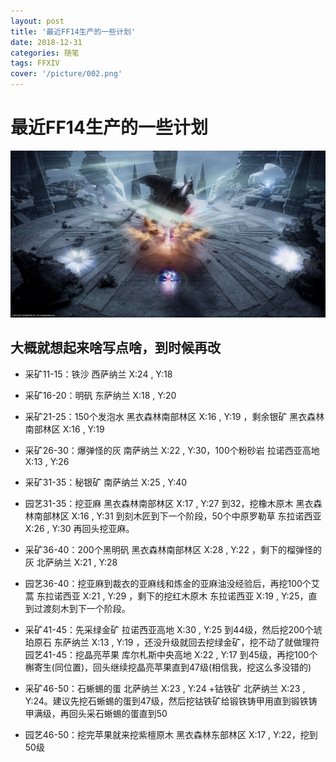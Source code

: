 ```yaml
---
layout: post
title: '最近FF14生产的一些计划'
date: 2018-12-31
categories: 随笔
tags: FFXIV
cover: '/picture/002.png'
---
```


最近FF14生产的一些计划
==================

![](/picture/002.png)

## 大概就想起来啥写点啥，到时候再改

- 采矿11-15：铁沙 西萨纳兰 X:24 , Y:18

- 采矿16-20：明矾 东萨纳兰 X:18 , Y:20

- 采矿21-25：150个发泡水 黑衣森林南部林区 X:16 , Y:19 ，剩余银矿 黑衣森林南部林区 X:16 , Y:19

- 采矿26-30：爆弹怪的灰 南萨纳兰 X:22 , Y:30，100个粉砂岩 拉诺西亚高地 X:13 , Y:26

- 采矿31-35：秘银矿 南萨纳兰 X:25 , Y:40

- 园艺31-35：挖亚麻 黑衣森林南部林区 X:17 , Y:27 到32，挖橡木原木 黑衣森林南部林区 X:16 , Y:31 到刻木匠到下一个阶段，50个中原罗勒草 东拉诺西亚 X:26 , Y:30 再回头挖亚麻。

- 采矿36-40：200个黑明矾 黑衣森林南部林区 X:28 , Y:22 ，剩下的榴弹怪的灰 北萨纳兰 X:21 , Y:28

- 园艺36-40：挖亚麻到裁衣的亚麻线和炼金的亚麻油没经验后，再挖100个艾蒿 东拉诺西亚 X:21 , Y:29 ，剩下的挖红木原木 东拉诺西亚 X:19 , Y:25，直到过渡刻木到下一个阶段。

- 采矿41-45：先采绿金矿 拉诺西亚高地 X:30 , Y:25 到44级，然后挖200个琥珀原石 东萨纳兰 X:13 , Y:19 ，还没升级就回去挖绿金矿，挖不动了就做理符
园艺41-45：挖晶亮苹果 库尔札斯中央高地 X:22 , Y:17 到45级，再挖100个槲寄生(同位置)，回头继续挖晶亮苹果直到47级(相信我，挖这么多没错的)

- 采矿46-50：石蜥蜴的蛋 北萨纳兰 X:23 , Y:24 +钴铁矿 北萨纳兰 X:23 , Y:24。建议先挖石蜥蜴的蛋到47级，然后挖钴铁矿给锻铁铸甲用直到锻铁铸甲满级，再回头采石蜥蜴的蛋直到50

- 园艺46-50：挖完苹果就来挖紫檀原木 黑衣森林东部林区 X:17 , Y:22，挖到50级
